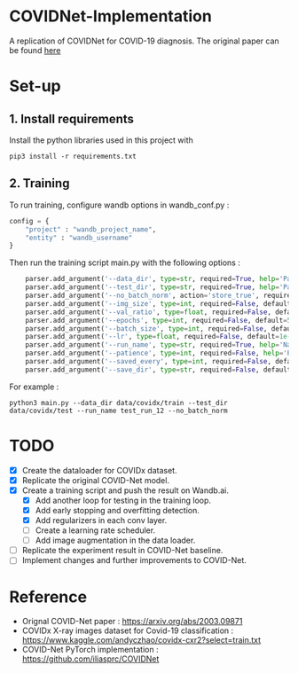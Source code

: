 # COVIDNet-Implementation
A replication of COVIDNet for COVID-19 diagnosis.
The original paper can be found [here](https://arxiv.org/abs/2003.09871)

# Set-up
## 1. Install requirements
Install the python libraries used in this project with
```
pip3 install -r requirements.txt
```

## 2. Training
To run training, configure wandb options in wandb\_conf.py :
```python
config = {
    "project" : "wandb_project_name",
    "entity" : "wandb_username"
}
```

Then run the training script main.py with the following options :
```python
	parser.add_argument('--data_dir', type=str, required=True, help='Path to the dataset folder with sub-folders for each class')
    parser.add_argument('--test_dir', type=str, required=True, help='Path to the testing dataset folder with sub-folders for each class')
    parser.add_argument('--no_batch_norm', action='store_true', required=False, help='Whether to apply batch normalization on Pepx modules')
    parser.add_argument('--img_size', type=int, required=False, default=480, help='Default image size of the dataset')
    parser.add_argument('--val_ratio', type=float, required=False, default=0.2, help='Ratio of data for validation')
    parser.add_argument('--epochs', type=int, required=False, default=50, help='Number of training iterations')
    parser.add_argument('--batch_size', type=int, required=False, default=16, help='Number of instances per batch')
    parser.add_argument('--lr', type=float, required=False, default=1e-4, help='Learning rate')
    parser.add_argument('--run_name', type=str, required=True, help='Name of the wandb run')
    parser.add_argument('--patience', type=int, required=False, help='Patience for early stopping')
    parser.add_argument('--saved_every', type=int, required=False, default=5, help='Number of steps to save model weights once every time')
    parser.add_argument('--save_dir', type=str, required=False, default='./checkpoints', help='Name of checkpoint folder')
```

For example :
```
python3 main.py --data_dir data/covidx/train --test_dir data/covidx/test --run_name test_run_12 --no_batch_norm
```

# TODO
- [x] Create the dataloader for COVIDx dataset.
- [x] Replicate the original COVID-Net model.
- [x] Create a training script and push the result on Wandb.ai.
	- [x] Add another loop for testing in the training loop.
	- [x] Add early stopping and overfitting detection.
	- [x] Add regularizers in each conv layer.
	- [ ] Create a learning rate scheduler.
	- [ ] Add image augmentation in the data loader.
- [ ] Replicate the experiment result in COVID-Net baseline.
- [ ] Implement changes and further improvements to COVID-Net.

# Reference
- Orignal COVID-Net paper : https://arxiv.org/abs/2003.09871
- COVIDx X-ray images dataset for Covid-19 classification : https://www.kaggle.com/andyczhao/covidx-cxr2?select=train.txt
- COVID-Net PyTorch implementation : https://github.com/iliasprc/COVIDNet
